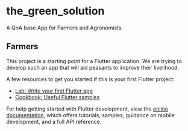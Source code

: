 # the_green_solution

A QnA base App for Farmers and Agronomists.

## Farmers

This project is a starting point for a Flutter application.
We are trying to develop such an app that will aid peasants to improve their livelihood.

A few resources to get you started if this is your first Flutter project:

- [Lab: Write your first Flutter app](https://docs.flutter.dev/get-started/codelab)
- [Cookbook: Useful Flutter samples](https://docs.flutter.dev/cookbook)

For help getting started with Flutter development, view the
[online documentation](https://docs.flutter.dev/), which offers tutorials,
samples, guidance on mobile development, and a full API reference.
